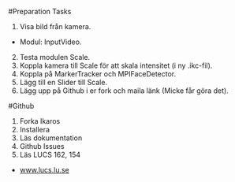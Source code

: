 #Preparation Tasks

1. Visa bild från kamera.
  * Modul: InputVideo.
2. Testa modulen Scale.
3. Koppla kamera till Scale för att skala intensitet (i ny .ikc-fil).
4. Koppla på MarkerTracker och MPIFaceDetector.
5. Lägg till en Slider till Scale.
6. Lägg upp på Github i er fork och maila länk (Micke får göra det).

#Github

1. Forka Ikaros
2. Installera
3. Läs dokumentation
4. Github Issues
5. Läs LUCS 162, 154
  * www.lucs.lu.se
